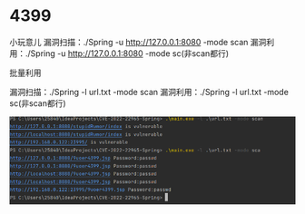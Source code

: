 # 4399
小玩意儿
漏洞扫描：./Spring -u http://127.0.0.1:8080 -mode scan
漏洞利用：./Spring -u http://127.0.0.1:8080 -mode sc(非scan都行)

批量利用

漏洞扫描：./Spring -l url.txt -mode scan
漏洞利用：./Spring -l url.txt -mode sc(非scan都行)


![Image text](https://github.com/9uoer/4399/blob/main/4399.png)
